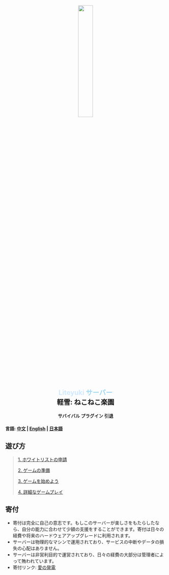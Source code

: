 <div align="center">
    <img src="https://nya.liteyuki.icu:803/meme/liteyuki_icon.png" style="width: 30%; margin-top: 10%;">
</div>

<div align="center">
    <h2>
        <font color="#d0e9ff">Liteyuki</font>
        <font color="#a2d8f4">サーバー</font><br>
        軽雪: ねこねこ楽園
    </h2>
</div>

<div align="center">
    <h4>サバイバル プラグイン 引退</h4>
</div>

#### 言語: [中文](README.md) | [English](README_EN.md) | [日本語](README_JP.md)

## 遊び方

> [1. ホワイトリストの申請](step/1.md)
> 
> [2. ゲームの準備](step/2.md)
> 
> [3. ゲームを始めよう](step/3.md)
> 
> [4. 詳細なゲームプレイ](step/4.md)

## 寄付
- 寄付は完全に自己の意志です。もしこのサーバーが楽しさをもたらしたなら、自分の能力に合わせて少額の支援をすることができます。寄付は日々の経費や将来のハードウェアアップグレードに利用されます。
- サーバーは物理的なマシンで運用されており、サービスの中断やデータの損失の心配はありません。
- サーバーは非営利目的で運営されており、日々の経費の大部分は管理者によって賄われています。
- 寄付リンク: [愛の発電](https://afdian.net/a/snowykami)
